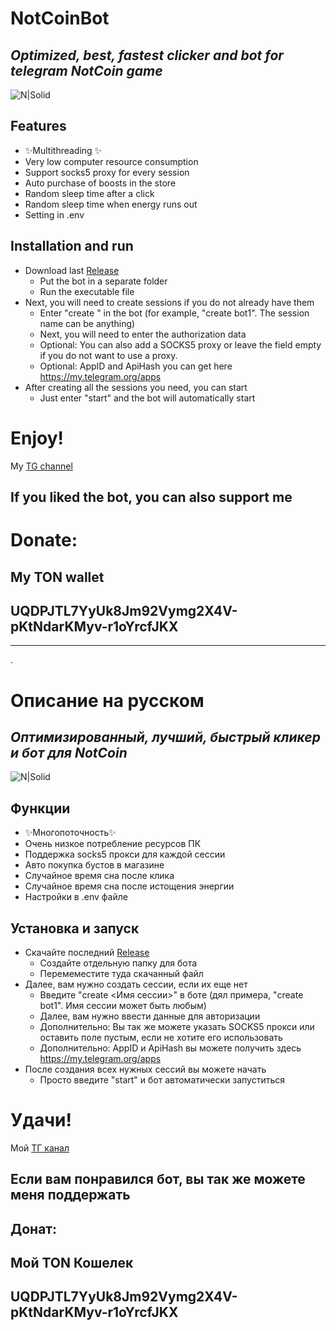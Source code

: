 # NotCoinBot
## _Optimized, best, fastest clicker and bot for telegram NotCoin game_

![N|Solid](https://i.imgur.com/a5JM4vI.png)

## Features

- ✨Multithreading ✨
- Very low computer resource consumption
- Support socks5 proxy for every session
- Auto purchase of boosts in the store
- Random sleep time after a click
- Random sleep time when energy runs out
- Setting in .env

## Installation and run

+ Download last [Release](https://github.com/Sysleec/NotCoinBot/releases/)
    + Put the bot in a separate folder
    + Run the executable file
+ Next, you will need to create sessions if you do not already have them
    + Enter "create <Session Name>" in the bot (for example, "create bot1". The session name can be anything)
    + Next, you will need to enter the authorization data
    + Optional: You can also add a SOCKS5 proxy or leave the field empty if you do not want to use a proxy.
    + Optional: AppID and ApiHash you can get here https://my.telegram.org/apps
+ After creating all the sessions you need, you can start
    + Just enter "start" and the bot will automatically start
# Enjoy!

My [TG channel](https://t.me/notcoin_lions) 

## If you liked the bot, you can also support me
# Donate:
## My TON wallet
## UQDPJTL7YyUk8Jm92Vymg2X4V-pKtNdarKMyv-r1oYrcfJKX
 
---------------------------------------------------------------

.
# Описание на русском

## _Оптимизированный, лучший, быстрый кликер и бот для NotCoin_

![N|Solid](https://i.imgur.com/a5JM4vI.png)

## Функции

- ✨Многопоточность✨
- Очень низкое потребление ресурсов ПК
- Поддержка socks5 прокси для каждой сессии
- Авто покупка бустов в магазине
- Случайное время сна после клика
- Случайное время сна после истощения энергии
- Настройки в .env файле

## Установка и запуск

+ Скачайте последний [Release](https://github.com/Sysleec/NotCoinBot/releases/)
    + Создайте отдельную папку для бота
    + Перемеместите туда скачанный файл
+ Далее, вам нужно создать сессии, если их еще нет
    + Введите "create <Имя сессии>" в боте (дял примера, "create bot1". Имя сессии может быть любым)
    + Далее, вам нужно ввести данные для авторизации
    + Дополнительно: Вы так же можете указать SOCKS5 прокси или оставить поле пустым, если не хотите его использовать
    + Дополнительно: AppID и ApiHash вы можете получить здесь https://my.telegram.org/apps
+ После создания всех нужных сессий вы можете начать
    + Просто введите "start" и бот автоматически запуститься
# Удачи!

Мой [ТГ канал](https://t.me/notcoin_lions) 

## Если вам понравился бот, вы так же можете меня поддержать
## Донат:
## Мой TON Кошелек
## UQDPJTL7YyUk8Jm92Vymg2X4V-pKtNdarKMyv-r1oYrcfJKX